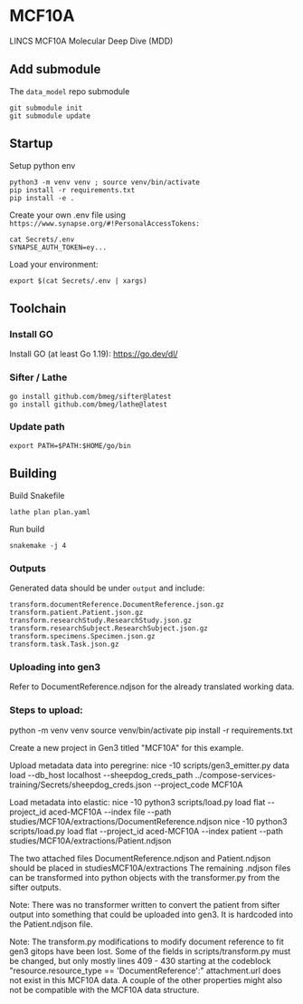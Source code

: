 
# MCF10A
LINCS MCF10A Molecular Deep Dive (MDD)

## Add submodule
The `data_model` repo submodule
```
git submodule init
git submodule update
```

## Startup

Setup python env
```
python3 -m venv venv ; source venv/bin/activate
pip install -r requirements.txt
pip install -e .
```


Create your own .env file using `https://www.synapse.org/#!PersonalAccessTokens:`

```
cat Secrets/.env
SYNAPSE_AUTH_TOKEN=ey...
```

Load your environment:

```
export $(cat Secrets/.env | xargs)
```

## Toolchain

### Install GO
Install GO (at least Go 1.19): https://go.dev/dl/

### Sifter / Lathe

```
go install github.com/bmeg/sifter@latest
go install github.com/bmeg/lathe@latest
```

### Update path

```
export PATH=$PATH:$HOME/go/bin
```

## Building

Build Snakefile
```
lathe plan plan.yaml
```

Run build
```
snakemake -j 4
```

### Outputs

Generated data should be under `output` and include:
```
transform.documentReference.DocumentReference.json.gz
transform.patient.Patient.json.gz
transform.researchStudy.ResearchStudy.json.gz
transform.researchSubject.ResearchSubject.json.gz
transform.specimens.Specimen.json.gz
transform.task.Task.json.gz
```

### Uploading into gen3

Refer to DocumentReference.ndjson for the already  translated working data.


### Steps to upload: 
python -m venv venv
source venv/bin/activate
pip install -r requirements.txt

Create a new project in Gen3 titled "MCF10A" for this example.

Upload metadata data into peregrine:
nice -10 scripts/gen3_emitter.py data load --db_host localhost --sheepdog_creds_path ../compose-services-training/Secrets/sheepdog_creds.json --project_code MCF10A

Load metadata into elastic:
nice -10 python3 scripts/load.py  load  flat --project_id aced-MCF10A --index file --path studies/MCF10A/extractions/DocumentReference.ndjson
nice -10 python3 scripts/load.py load  flat --project_id aced-MCF10A --index patient --path studies/MCF10A/extractions/Patient.ndjson

The two attached files DocumentReference.ndjson and Patient.ndjson should be placed in studiesMCF10A/extractions 
The remaining .ndjson files can be transformed into python objects with the transformer.py from the sifter outputs.

Note: There was no transformer written to convert the patient from sifter output into something that could be uploaded into gen3. It is hardcoded into the Patient.ndjson file.

Note: The transform.py modifications to modify document reference to fit gen3 gitops have been lost. 
Some of the fields in scripts/transform.py must be changed, but only mostly lines 409 - 430  starting at the codeblock "resource.resource_type == 'DocumentReference':" 
attachment.url does not exist in this MCF10A data. A couple of the other properties might also not be compatible with the MCF10A data structure.




